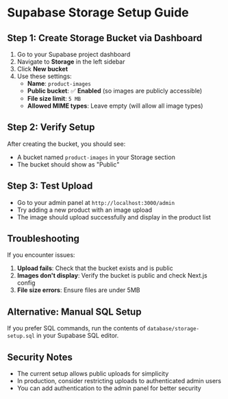 # Supabase Storage Setup Guide

## Step 1: Create Storage Bucket via Dashboard

1. Go to your Supabase project dashboard
2. Navigate to **Storage** in the left sidebar
3. Click **New bucket**
4. Use these settings:
   - **Name**: `product-images`
   - **Public bucket**: ✅ **Enabled** (so images are publicly accessible)
   - **File size limit**: `5 MB`
   - **Allowed MIME types**: Leave empty (will allow all image types)

## Step 2: Verify Setup

After creating the bucket, you should see:
- A bucket named `product-images` in your Storage section
- The bucket should show as "Public" 

## Step 3: Test Upload

- Go to your admin panel at `http://localhost:3000/admin`
- Try adding a new product with an image upload
- The image should upload successfully and display in the product list

## Troubleshooting

If you encounter issues:

1. **Upload fails**: Check that the bucket exists and is public
2. **Images don't display**: Verify the bucket is public and check Next.js config
3. **File size errors**: Ensure files are under 5MB

## Alternative: Manual SQL Setup

If you prefer SQL commands, run the contents of `database/storage-setup.sql` in your Supabase SQL editor.

## Security Notes

- The current setup allows public uploads for simplicity
- In production, consider restricting uploads to authenticated admin users
- You can add authentication to the admin panel for better security
